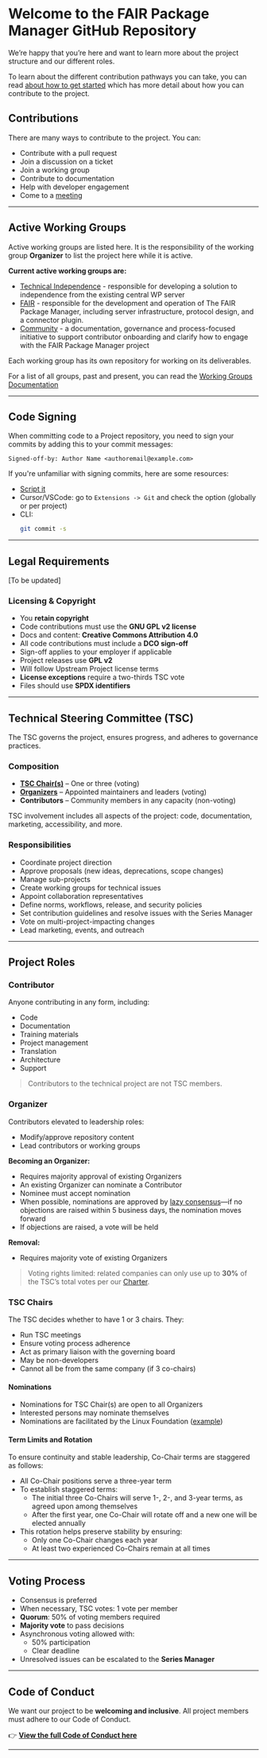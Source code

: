 # Welcome to the FAIR Package Manager GitHub Repository

We’re happy that you’re here and want to learn more about the project structure and our different roles.

To learn about the different contribution pathways you can take, you can read [about how to get started](getting-started.md) which has more detail about how you can contribute to the project.

## Contributions

There are many ways to contribute to the project. You can:

- Contribute with a pull request
- Join a discussion on a ticket
- Join a working group
- Contribute to documentation
- Help with developer engagement
- Come to a [meeting](https://zoom-lfx.platform.linuxfoundation.org/meetings/fair-package-manager?view=month)

---

## Active Working Groups

Active working groups are listed here. It is the responsibility of the working group **Organizer** to list the project here while it is active.

**Current active working groups are:**

- [Technical Independence](https://github.com/fairpm/fair-plugin) - responsible for developing a solution to independence from the existing central WP server
- [FAIR](https://github.com/fairpm/fair-protocol) - responsible for the development and operation of The FAIR Package Manager, including server infrastructure, protocol design, and a connector plugin.
- [Community](https://github.com/fairpm/tsc) - a documentation, governance and process-focused initiative to support contributor onboarding and clarify how to engage with the FAIR Package Manager project

Each working group has its own repository for working on its deliverables.

For a list of all groups, past and present, you can read the [Working Groups Documentation](working-groups/README.md)

---

## Code Signing

When committing code to a Project repository, you need to sign your commits by adding this to your commit messages:

```
Signed-off-by: Author Name <authoremail@example.com>
```

If you're unfamiliar with signing commits, here are some resources:

- [Script it](https://stackoverflow.com/a/46536244/2575)
- Cursor/VSCode: go to `Extensions -> Git` and check the option (globally or per project)
- CLI:
  ```bash
  git commit -s
  ```

---

## Legal Requirements

[To be updated]

### Licensing & Copyright

- You **retain copyright**
- Code contributions must use the **GNU GPL v2 license**
- Docs and content: **Creative Commons Attribution 4.0**
- All code contributions must include a **DCO sign-off**
- Sign-off applies to your employer if applicable
- Project releases use **GPL v2**
- Will follow Upstream Project license terms
- **License exceptions** require a two-thirds TSC vote
- Files should use **SPDX identifiers**

---

## Technical Steering Committee (TSC)

The TSC governs the project, ensures progress, and adheres to governance practices.

### Composition

- **[TSC Chair(s)](organizers.md#tsc-co-chairs)** – One or three (voting)
- **[Organizers](organizers.md#tsc-members)** – Appointed maintainers and leaders (voting)
- **Contributors** – Community members in any capacity (non-voting)

TSC involvement includes all aspects of the project: code, documentation, marketing, accessibility, and more.

### Responsibilities

- Coordinate project direction
- Approve proposals (new ideas, deprecations, scope changes)
- Manage sub-projects
- Create working groups for technical issues
- Appoint collaboration representatives
- Define norms, workflows, release, and security policies
- Set contribution guidelines and resolve issues with the Series Manager
- Vote on multi-project-impacting changes
- Lead marketing, events, and outreach

---

## Project Roles

### Contributor

Anyone contributing in any form, including:

- Code
- Documentation
- Training materials
- Project management
- Translation
- Architecture
- Support

> Contributors to the technical project are not TSC members.

### Organizer

Contributors elevated to leadership roles:

- Modify/approve repository content
- Lead contributors or working groups

**Becoming an Organizer:**

- Requires majority approval of existing Organizers
- An existing Organizer can nominate a Contributor
- Nominee must accept nomination
- When possible, nominations are approved by [lazy consensus](https://www.apache.org/foundation/glossary.html#LazyConsensus)—if no objections are raised within 5 business days, the nomination moves forward
- If objections are raised, a vote will be held

**Removal:**

- Requires majority vote of existing Organizers

> Voting rights limited: related companies can only use up to **30%** of the TSC’s total votes per our [Charter](charter.md).

### TSC Chairs

The TSC decides whether to have 1 or 3 chairs. They:

- Run TSC meetings
- Ensure voting process adherence
- Act as primary liaison with the governing board
- May be non-developers
- Cannot all be from the same company (if 3 co-chairs)

#### Nominations

- Nominations for TSC Chair(s) are open to all Organizers
- Interested persons may nominate themselves
- Nominations are facilitated by the Linux Foundation ([example](https://github.com/orgs/fairpm/discussions/43))

#### Term Limits and Rotation

To ensure continuity and stable leadership, Co-Chair terms are staggered as follows:

* All Co-Chair positions serve a three-year term
* To establish staggered terms:
  * The initial three Co-Chairs will serve 1-, 2-, and 3-year terms, as agreed upon among themselves
  * After the first year, one Co-Chair will rotate off and a new one will be elected annually
* This rotation helps preserve stability by ensuring:
  * Only one Co-Chair changes each year
  * At least two experienced Co-Chairs remain at all times

---

## Voting Process

- Consensus is preferred
- When necessary, TSC votes: 1 vote per member
- **Quorum**: 50% of voting members required
- **Majority vote** to pass decisions
- Asynchronous voting allowed with:
  - 50% participation
  - Clear deadline
- Unresolved issues can be escalated to the **Series Manager**

---

## Code of Conduct

We want our project to be **welcoming and inclusive**. All project members must adhere to our Code of Conduct.

👉 **[View the full Code of Conduct here](code-of-conduct.md)**

---
